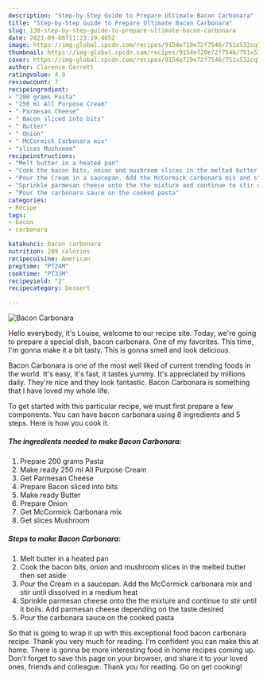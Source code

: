 ```yaml
---
description: "Step-by-Step Guide to Prepare Ultimate Bacon Carbonara"
title: "Step-by-Step Guide to Prepare Ultimate Bacon Carbonara"
slug: 130-step-by-step-guide-to-prepare-ultimate-bacon-carbonara
date: 2021-09-06T11:23:19.465Z
image: https://img-global.cpcdn.com/recipes/9154e720e72f7546/751x532cq70/bacon-carbonara-recipe-main-photo.jpg
thumbnail: https://img-global.cpcdn.com/recipes/9154e720e72f7546/751x532cq70/bacon-carbonara-recipe-main-photo.jpg
cover: https://img-global.cpcdn.com/recipes/9154e720e72f7546/751x532cq70/bacon-carbonara-recipe-main-photo.jpg
author: Clarence Garrett
ratingvalue: 4.9
reviewcount: 7
recipeingredient:
- "200 grams Pasta"
- "250 ml All Purpose Cream"
- " Parmesan Cheese"
- " Bacon sliced into bits"
- " Butter"
- " Onion"
- " McCormick Carbonara mix"
- "slices Mushroom"
recipeinstructions:
- "Melt butter in a heated pan"
- "Cook the bacon bits, onion and mushroom slices in the melted butter then set aside"
- "Pour the Cream in a saucepan. Add the McCormick carbonara mix and stir until dissolved in a medium heat"
- "Sprinkle parmesan cheese onto the the mixture and continue to stir until it boils. Add parmesan cheese depending on the taste desired"
- "Pour the carbonara sauce on the cooked pasta"
categories:
- Recipe
tags:
- bacon
- carbonara

katakunci: bacon carbonara 
nutrition: 289 calories
recipecuisine: American
preptime: "PT24M"
cooktime: "PT33M"
recipeyield: "2"
recipecategory: Dessert

---
```



![Bacon Carbonara](https://img-global.cpcdn.com/recipes/9154e720e72f7546/751x532cq70/bacon-carbonara-recipe-main-photo.jpg)

Hello everybody, it's Louise, welcome to our recipe site. Today, we're going to prepare a special dish, bacon carbonara. One of my favorites. This time, I'm gonna make it a bit tasty. This is gonna smell and look delicious.

Bacon Carbonara is one of the most well liked of current trending foods in the world. It's easy, it's fast, it tastes yummy. It's appreciated by millions daily. They're nice and they look fantastic. Bacon Carbonara is something that I have loved my whole life.




To get started with this particular recipe, we must first prepare a few components. You can have bacon carbonara using 8 ingredients and 5 steps. Here is how you cook it.

<!--inarticleads1-->

##### The ingredients needed to make Bacon Carbonara:

1. Prepare 200 grams Pasta
1. Make ready 250 ml All Purpose Cream
1. Get  Parmesan Cheese
1. Prepare  Bacon sliced into bits
1. Make ready  Butter
1. Prepare  Onion
1. Get  McCormick Carbonara mix
1. Get slices Mushroom




<!--inarticleads2-->

##### Steps to make Bacon Carbonara:

1. Melt butter in a heated pan
1. Cook the bacon bits, onion and mushroom slices in the melted butter then set aside
1. Pour the Cream in a saucepan. Add the McCormick carbonara mix and stir until dissolved in a medium heat
1. Sprinkle parmesan cheese onto the the mixture and continue to stir until it boils. Add parmesan cheese depending on the taste desired
1. Pour the carbonara sauce on the cooked pasta




So that is going to wrap it up with this exceptional food bacon carbonara recipe. Thank you very much for reading. I'm confident you can make this at home. There is gonna be more interesting food in home recipes coming up. Don't forget to save this page on your browser, and share it to your loved ones, friends and colleague. Thank you for reading. Go on get cooking!
